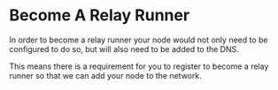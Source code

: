 # Become A Relay Runner

In order to become a relay runner your node would not only need to be configured to do so, but will also need to be added to the DNS. 

This means there is a requirement for you to register to become a relay runner so that we can add your node to the network. 